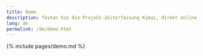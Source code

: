 ```yaml
---
title: Demo
description: Testen Sie die Projekt-Zeiterfassung Kimai, direkt online mit einer Demo Installation.
lang: de
permalink: /de/demo.html
---
```


{% include pages/demo.md %}
